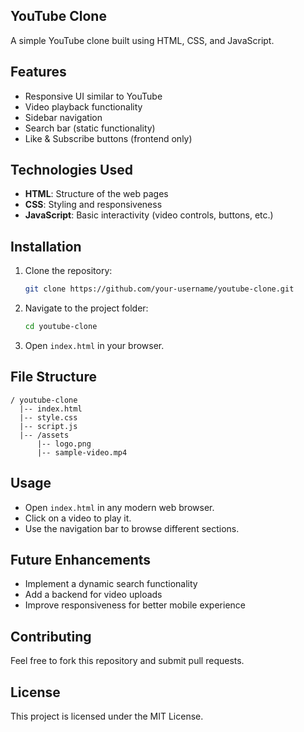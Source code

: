 ## YouTube Clone

A simple YouTube clone built using HTML, CSS, and JavaScript.

## Features
- Responsive UI similar to YouTube
- Video playback functionality
- Sidebar navigation
- Search bar (static functionality)
- Like & Subscribe buttons (frontend only)

## Technologies Used
- **HTML**: Structure of the web pages
- **CSS**: Styling and responsiveness
- **JavaScript**: Basic interactivity (video controls, buttons, etc.)

## Installation
1. Clone the repository:
   ```sh
   git clone https://github.com/your-username/youtube-clone.git
   ```
2. Navigate to the project folder:
   ```sh
   cd youtube-clone
   ```
3. Open `index.html` in your browser.

## File Structure
```
/ youtube-clone
  |-- index.html
  |-- style.css
  |-- script.js
  |-- /assets
      |-- logo.png
      |-- sample-video.mp4
```

## Usage
- Open `index.html` in any modern web browser.
- Click on a video to play it.
- Use the navigation bar to browse different sections.

## Future Enhancements
- Implement a dynamic search functionality
- Add a backend for video uploads
- Improve responsiveness for better mobile experience

## Contributing
Feel free to fork this repository and submit pull requests.

## License
This project is licensed under the MIT License.

